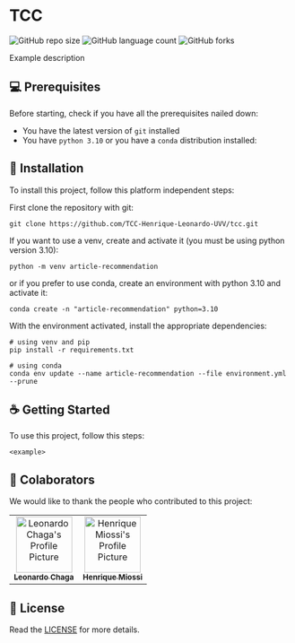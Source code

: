 # TCC

![GitHub repo size](https://img.shields.io/github/repo-size/TCC-Henrique-Leonardo-UVV/tcc)
![GitHub language count](https://img.shields.io/github/languages/count/TCC-Henrique-Leonardo-UVV/tcc)
![GitHub forks](https://img.shields.io/github/forks/TCC-Henrique-Leonardo-UVV/tcc)

<!-- <img src="imagem.png" alt="Exemplo imagem"> -->

Example description

## 💻 Prerequisites

Before starting, check if you have all the prerequisites nailed down:

- You have the latest version of `git` installed
- You have `python 3.10` or you have a `conda` distribution installed:

## 🚀 Installation

To install this project, follow this platform independent steps:

First clone the repository with git:
```
git clone https://github.com/TCC-Henrique-Leonardo-UVV/tcc.git
```

If you want to use a venv, create and activate it (you must be using python version 3.10):
```
python -m venv article-recommendation
```

or if you prefer to use conda, create an environment with python 3.10 and activate it:
```
conda create -n "article-recommendation" python=3.10
```

With the environment activated, install the appropriate dependencies:
```
# using venv and pip
pip install -r requirements.txt

# using conda
conda env update --name article-recommendation --file environment.yml --prune
```

## ☕ Getting Started

To use this project, follow this steps:

```
<example>
```

## 🤝 Colaborators

We would like to thank the people who contributed to this project:

<table>
  <tr>
    <td align="center">
      <a href="#" title="define link title">
        <img src="https://avatars.githubusercontent.com/u/62520316" width="100px;" alt="Leonardo Chaga's Profile Picture"/><br>
        <sub>
          <b>Leonardo Chaga</b>
        </sub>
      </a>
    </td>
    <td align="center">
      <a href="#" title="defina o titulo do link">
        <img src="https://avatars.githubusercontent.com/u/51490953" width="100px;" alt="Henrique Miossi's Profile Picture"/><br>
        <sub>
          <b>Henrique Miossi</b>
        </sub>
      </a>
    </td>
  </tr>
</table>

## 📝 License

Read the [LICENSE](LICENSE.md) for more details.
